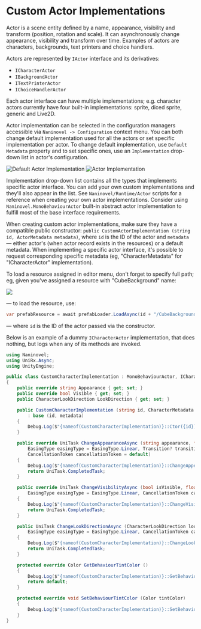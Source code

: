 # Custom Actor Implementations

Actor is a scene entity defined by a name, appearance, visibility and transform (position, rotation and scale). It can asynchronously change appearance, visibility and transform over time. Examples of actors are characters, backgrounds, text printers and choice handlers. 

Actors are represented by `IActor` interface and its derivatives:

* `ICharacterActor`
* `IBackgroundActor`
* `ITextPrinterActor`
* `IChoiceHandlerActor`

Each actor interface can have multiple implementations; e.g. character actors currently have four built-in implementations: sprite, diced sprite, generic and Live2D.

Actor implementation can be selected in the configuration managers accessible via `Naninovel -> Configuration` context menu. You can both change default implementation used for all the actors or set specific implementation per actor. To change default implementation, use `Default Metadata` property and to set specific ones, use an `Implementation` drop-down list in actor's configuration. 

![Default Actor Implementation](https://i.gyazo.com/b372520a15501dc9bc1e5f30f4c7f12d.png)
![Actor Implementation](https://i.gyazo.com/3256f3aea99ea453859f67135a7187ee.png)

Implementation drop-down list contains all the types that implements specific actor interface. You can add your own custom implementations and they'll also appear in the list. See `Naninovel/Runtime/Actor` scripts for a reference when creating your own actor implementations. Consider using `Naninovel.MonoBehaviourActor` built-in abstract actor implementation to fulfill most of the base interface requirements.

When creating custom actor implementations, make sure they have a compatible public constructor: `public CustomActorImplementation (string id, ActorMetadata metadata)`, where `id` is the ID of the actor and `metadata` — either actor's (when actor record exists in the resources) or a default metadata. When implementing a specific actor interface, it's possible to request corresponding specific metadata (eg, "CharacterMetadata" for "ICharacterActor" implementation).

To load a resource assigned in editor menu, don't forget to specify full path; eg, given you've assigned a resource with "CubeBackground" name:

![](https://i.gyazo.com/64ff6d6dede1cc8c2c3be83cfe6a6d74.png)

— to load the resource, use:

```csharp
var prefabResource = await prefabLoader.LoadAsync(id + "/CubeBackground");
```

— where `id` is the ID of the actor passed via the constructor.

Below is an example of a dummy `ICharacterActor` implementation, that does nothing, but logs when any of its methods are invoked.

```csharp
using Naninovel;
using UniRx.Async;
using UnityEngine;

public class CustomCharacterImplementation : MonoBehaviourActor, ICharacterActor
{
    public override string Appearance { get; set; }
    public override bool Visible { get; set; }
    public CharacterLookDirection LookDirection { get; set; }

    public CustomCharacterImplementation (string id, CharacterMetadata metadata)
        : base (id, metadata)
    {
        Debug.Log($"{nameof(CustomCharacterImplementation)}::Ctor({id})");
    }

    public override UniTask ChangeAppearanceAsync (string appearance, float duration, 
        EasingType easingType = EasingType.Linear, Transition? transition = default, 
        CancellationToken cancellationToken = default)
    {
        Debug.Log($"{nameof(CustomCharacterImplementation)}::ChangeAppearanceAsync({appearance})");
        return UniTask.CompletedTask;
    }

    public override UniTask ChangeVisibilityAsync (bool isVisible, float duration, 
        EasingType easingType = EasingType.Linear, CancellationToken cancellationToken = default)
    {
        Debug.Log($"{nameof(CustomCharacterImplementation)}::ChangeVisibilityAsync({isVisible})");
        return UniTask.CompletedTask;
    }

    public UniTask ChangeLookDirectionAsync (CharacterLookDirection lookDirection, float duration,
        EasingType easingType = EasingType.Linear, CancellationToken cancellationToken = default)
    {
        Debug.Log($"{nameof(CustomCharacterImplementation)}::ChangeLookDirectionAsync({lookDirection})");
        return UniTask.CompletedTask;
    }

    protected override Color GetBehaviourTintColor ()
    {
        Debug.Log($"{nameof(CustomCharacterImplementation)}::GetBehaviourTintColor");
        return default;
    }

    protected override void SetBehaviourTintColor (Color tintColor)
    {
        Debug.Log($"{nameof(CustomCharacterImplementation)}::SetBehaviourTintColor({tintColor})");
    }
}
```


